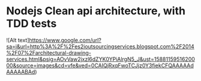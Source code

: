 # Nodejs Clean api architecture, with TDD tests

![Alt text]https://www.google.com/url?sa=i&url=http%3A%2F%2Fes2ioutsourcingservices.blogspot.com%2F2014%2F07%2Farchitectural-drawing-services.html&psig=AOvVaw2jxzl6dZYK0YPiAlrgN5_J&ust=1588115951620000&source=images&cd=vfe&ved=0CAIQjRxqFwoTCJjz0Y3fiekCFQAAAAAdAAAAABAd)

